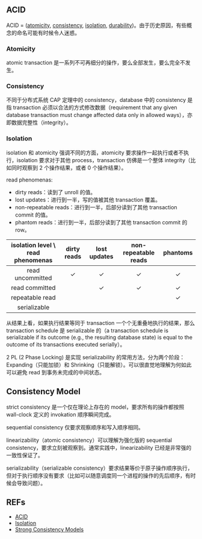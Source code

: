## ACID

ACID = ([atomicity](https://en.wikipedia.org/wiki/Atomicity_(database_systems)), [consistency](https://en.wikipedia.org/wiki/Consistency_(database_systems)), [isolation](https://en.wikipedia.org/wiki/Isolation_(database_systems)), [durability](https://en.wikipedia.org/wiki/Durability_(database_systems)))。由于历史原因，有些概念的命名可能有时候令人迷惑。

### Atomicity

atomic transaction 是一系列不可再细分的操作，要么全部发生，要么完全不发生。

### Consistency

不同于分布式系统 CAP 定理中的 consistency，database 中的 consistency 是指 transaction 必须以合法的方式修改数据（requirement that any given database transaction must change affected data only in allowed ways），亦即数据完整性（integrity）。

### Isolation

isolation 和 atomicity 强调不同的方面，atomicity 要求操作一起执行或者不执行，isolation 要求对于其他 process，transaction 仿佛是一个整体 integrity（比如同时观察到 2 个操作结果，或者 0 个操作结果）。

read phenomenas:

- dirty reads：读到了 unroll 的值。
- lost updates：进行到一半，写的值被其他 transaction 覆盖。
- non-repeatable reads：进行到一半，后部分读到了其他 transaction commit 的值。
- phantom reads：进行到一半，后部分读到了其他 transaction commit 的 row。

| isolation level \ read phenomenas | dirty reads  | lost updates | non-repeatable reads |   phantoms   |
| :-------------------------------: | :----------: | :----------: | :------------------: | :----------: |
|         read uncommitted          | $\checkmark$ | $\checkmark$ |     $\checkmark$     | $\checkmark$ |
|          read committed           |              | $\checkmark$ |     $\checkmark$     | $\checkmark$ |
|          repeatable read          |              |              |                      | $\checkmark$ |
|           serializable            |              |              |                      |              |

从结果上看，如果执行结果等同于 transaction 一个个无重叠地执行的结果，那么 transaction schedule 是 serializable 的（a transaction schedule is serializable if its outcome (e.g., the resulting database state) is equal to the outcome of its transactions executed serially）。

2 PL (2 Phase Locking) 是实现 serializability 的常用方法，分为两个阶段：Expanding（只能加锁）和 Shrinking（只能解锁）。可以很直觉地理解为何如此可以避免 read 到事务未完成的中间状态。

## Consistency Model

strict consistency 是一个仅在理论上存在的 model，要求所有的操作都按照 wall-clock 定义的 invokation 顺序瞬间完成。

sequential consistency 仅要求观察顺序和写入顺序相同。

linearizability（atomic consistency）可以理解为强化版的 sequential consistency，要求立刻被观察到。通常实践中，linearizability 已经是非常强的一致性保证了。

serializability（serializable consistency）要求结果等价于原子操作顺序执行，但对于执行顺序没有要求（比如可以随意调度同一个进程的操作的先后顺序，有时候会导致问题）。

## REFs

- [ACID](https://en.wikipedia.org/wiki/ACID)
- [Isolation](https://en.wikipedia.org/wiki/Isolation_(database_systems))
- [Strong Consistency Models](https://aphyr.com/posts/313-strong-consistency-models)
